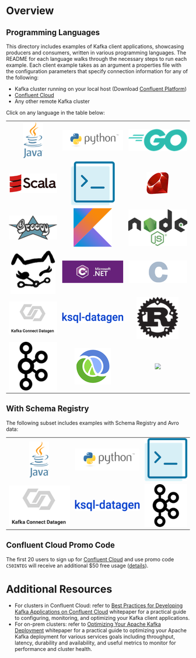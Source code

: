 # Overview

## Programming Languages

This directory includes examples of Kafka client applications, showcasing producers and consumers, written in various programming languages.
The README for each language walks through the necessary steps to run each example.
Each client example takes as an argument a properties file with the configuration parameters that specify connection information for any of the following:

* Kafka cluster running on your local host (Download [Confluent Platform](https://www.confluent.io/download/?utm_source=github&utm_medium=demo&utm_campaign=ch.examples_type.community_content.clients-ccloud))
* [Confluent Cloud](https://www.confluent.io/confluent-cloud/?utm_source=github&utm_medium=demo&utm_campaign=ch.examples_type.community_content.clients-ccloud)
* Any other remote Kafka cluster

Click on any language in the table below:

|                                   |                                                 |                                   |
|:---------------------------------:|:-----------------------------------------------:|:---------------------------------:|
| [![](images/java.png)](java/)     | [![](images/python.png)](python/)               | [![](images/go.png)](go/)         |
| [![](images/scala.png)](scala/)   | [![](images/confluent-cli.png)](confluent-cli/) | [![](images/ruby.png)](ruby/)     |
| [![](images/groovy.png)](groovy/) | [![](images/kotlin.png)](kotlin/)               | [![](images/nodejs.png)](nodejs/) |
| [![](images/kafkacat.jpg)](kafkacat/) | [![](images/dotnet.png)](csharp/)           | [![](images/c.png)](c/) |
| [![](images/kafka-connect-datagen.png)](kafka-connect-datagen/) | [![](images/ksql-datagen.png)](ksql-datagen/) | [![](images/rust.png)](rust/) |
| [![](images/kafka.png)](kafka-commands/) | [![](images/clojure.png)](clojure/) | [![](images/springboot.png)](java-springboot/) |

## With Schema Registry

The following subset includes examples with Schema Registry and Avro data:

|                                   |                                                 |                                   |
|:---------------------------------:|:-----------------------------------------------:|:---------------------------------:|
| [![](images/java.png)](java/)     | [![](images/python.png)](python/)               | [![](images/confluent-cli.png)](confluent-cli/) |
| [![](images/kafka-connect-datagen.png)](kafka-connect-datagen/) | [![](images/ksql-datagen.png)](ksql-datagen/) | [![](images/kafka.png)](kafka-commands/) |

## Confluent Cloud Promo Code

The first 20 users to sign up for [Confluent Cloud](https://www.confluent.io/confluent-cloud/?utm_source=github&utm_medium=demo&utm_campaign=ch.cp-all-in-one_type.community_content.cp-all-in-one-cloud) and use promo code ``C50INTEG`` will receive an additional $50 free usage ([details](https://www.confluent.io/confluent-cloud-promo-disclaimer/?utm_source=github&utm_medium=demo&utm_campaign=ch.examples_type.community_content.clients)).

# Additional Resources


* For clusters in Confluent Cloud: refer to [Best Practices for Developing Kafka Applications on Confluent Cloud](https://assets.confluent.io/m/14397e757459a58d/original/20200205-WP-Best_Practices_for_Developing_Apache_Kafka_Applications_on_Confluent_Cloud.pdf?utm_source=github&utm_medium=demo&utm_campaign=ch.examples_type.community_content.clients) whitepaper for a practical guide to configuring, monitoring, and optimizing your Kafka client applications.
* For on-prem clusters: refer to [Optimizing Your Apache Kafka Deployment](https://www.confluent.io/white-paper/optimizing-your-apache-kafka-deployment?utm_source=github&utm_medium=demo&utm_campaign=ch.examples_type.community_content.clients) whitepaper for a practical guide to optimizing your Apache Kafka deployment for various services goals including throughput, latency, durability and availability, and useful metrics to monitor for performance and cluster health.
